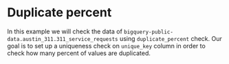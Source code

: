 # Duplicate percent

In this example we will check the data of `bigquery-public-data.austin_311.311_service_requests` using `duplicate_percent` check.
Our goal is to set up a uniqueness check on `unique_key` column in order to check how many percent of values are duplicated.


